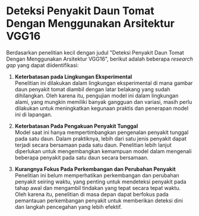 # Deteksi Penyakit Daun Tomat Dengan Menggunakan Arsitektur VGG16

Berdasarkan penelitian kecil dengan judul "Deteksi Penyakit Daun Tomat Dengan Menggunakan Arsitektur VGG16", berikut adalah beberapa *research gap* yang dapat diidentifikasi:

1. **Keterbatasan pada Lingkungan Eksperimental**  
   Penelitian ini dilakukan dalam lingkungan eksperimental di mana gambar daun penyakit tomat diambil dengan latar belakang yang sudah dihilangkan. Oleh karena itu, pengujian model ini dalam lingkungan alami, yang mungkin memiliki banyak gangguan dan variasi, masih perlu dilakukan untuk meningkatkan kegunaan praktis dan penerapan model ini di lapangan.

2. **Keterbatasan Pada Pengakuan Penyakit Tunggal**  
   Model saat ini hanya mempertimbangkan pengenalan penyakit tunggal pada satu daun. Dalam praktiknya, lebih dari satu jenis penyakit dapat terjadi secara bersamaan pada satu daun. Penelitian lebih lanjut diperlukan untuk mengembangkan kemampuan model dalam mengenali beberapa penyakit pada satu daun secara bersamaan.

3. **Kurangnya Fokus Pada Perkembangan dan Perubahan Penyakit**  
   Penelitian ini belum memperhatikan perkembangan dan perubahan penyakit seiring waktu, yang penting untuk mendeteksi penyakit pada tahap awal dan mengambil tindakan yang tepat secara tepat waktu. Oleh karena itu, penelitian di masa depan dapat berfokus pada pemantauan perkembangan penyakit untuk memberikan deteksi dini dan langkah pencegahan yang lebih efektif.
